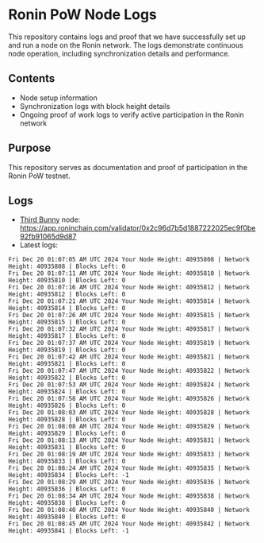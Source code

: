 # Ronin PoW Node Logs

This repository contains logs and proof that we have successfully set up and run a node on the Ronin network. The logs demonstrate continuous node operation, including synchronization details and performance.

## Contents

- Node setup information
- Synchronization logs with block height details
- Ongoing proof of work logs to verify active participation in the Ronin network

## Purpose

This repository serves as documentation and proof of participation in the Ronin PoW testnet.

## Logs

- [Third Bunny](https://thirdbunny.xyz/) node: https://app.roninchain.com/validator/0x2c96d7b5d1887222025ec9f0be92fb91065d9d87
- Latest logs:
```
Fri Dec 20 01:07:05 AM UTC 2024 Your Node Height: 40935808 | Network Height: 40935808 | Blocks Left: 0
Fri Dec 20 01:07:11 AM UTC 2024 Your Node Height: 40935810 | Network Height: 40935810 | Blocks Left: 0
Fri Dec 20 01:07:16 AM UTC 2024 Your Node Height: 40935812 | Network Height: 40935812 | Blocks Left: 0
Fri Dec 20 01:07:21 AM UTC 2024 Your Node Height: 40935814 | Network Height: 40935814 | Blocks Left: 0
Fri Dec 20 01:07:26 AM UTC 2024 Your Node Height: 40935815 | Network Height: 40935815 | Blocks Left: 0
Fri Dec 20 01:07:32 AM UTC 2024 Your Node Height: 40935817 | Network Height: 40935817 | Blocks Left: 0
Fri Dec 20 01:07:37 AM UTC 2024 Your Node Height: 40935819 | Network Height: 40935819 | Blocks Left: 0
Fri Dec 20 01:07:42 AM UTC 2024 Your Node Height: 40935821 | Network Height: 40935821 | Blocks Left: 0
Fri Dec 20 01:07:47 AM UTC 2024 Your Node Height: 40935822 | Network Height: 40935822 | Blocks Left: 0
Fri Dec 20 01:07:53 AM UTC 2024 Your Node Height: 40935824 | Network Height: 40935824 | Blocks Left: 0
Fri Dec 20 01:07:58 AM UTC 2024 Your Node Height: 40935826 | Network Height: 40935826 | Blocks Left: 0
Fri Dec 20 01:08:03 AM UTC 2024 Your Node Height: 40935828 | Network Height: 40935828 | Blocks Left: 0
Fri Dec 20 01:08:08 AM UTC 2024 Your Node Height: 40935829 | Network Height: 40935829 | Blocks Left: 0
Fri Dec 20 01:08:13 AM UTC 2024 Your Node Height: 40935831 | Network Height: 40935831 | Blocks Left: 0
Fri Dec 20 01:08:19 AM UTC 2024 Your Node Height: 40935833 | Network Height: 40935833 | Blocks Left: 0
Fri Dec 20 01:08:24 AM UTC 2024 Your Node Height: 40935835 | Network Height: 40935834 | Blocks Left: -1
Fri Dec 20 01:08:29 AM UTC 2024 Your Node Height: 40935836 | Network Height: 40935836 | Blocks Left: 0
Fri Dec 20 01:08:34 AM UTC 2024 Your Node Height: 40935838 | Network Height: 40935838 | Blocks Left: 0
Fri Dec 20 01:08:40 AM UTC 2024 Your Node Height: 40935840 | Network Height: 40935840 | Blocks Left: 0
Fri Dec 20 01:08:45 AM UTC 2024 Your Node Height: 40935842 | Network Height: 40935841 | Blocks Left: -1
```
